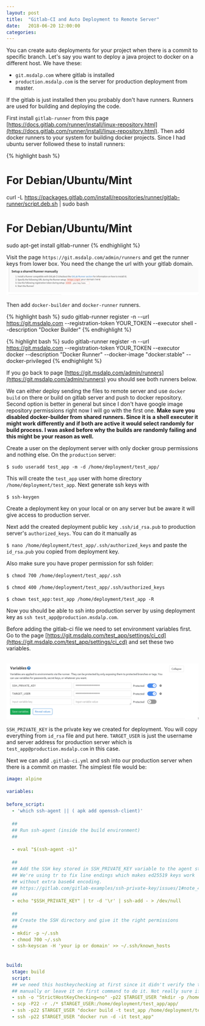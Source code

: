 ```yaml
---
layout: post
title:  "Gitlab-CI and Auto Deployment to Remote Server"
date:   2018-06-20 12:00:00
categories:
---
```


You can create auto deployments for your project when there is a commit to specific branch. Let's say you want to deploy a java project to docker on a different host. We have these:

* `git.msdalp.com` where gitlab is installed
* `production.msdalp.com` is the server for production deployment from master.

If the gitlab is just installed then you probably don't have runners. Runners are used for building and deploying the code. 

First install `gitlab-runner` from this page [https://docs.gitlab.com/runner/install/linux-repository.html](https://docs.gitlab.com/runner/install/linux-repository.html).
Then add docker runners to your system for building docker projects. 
Since I had ubuntu server followed these to install runners: 

{% highlight bash %}
# For Debian/Ubuntu/Mint
curl -L https://packages.gitlab.com/install/repositories/runner/gitlab-runner/script.deb.sh | sudo bash

# For Debian/Ubuntu/Mint
sudo apt-get install gitlab-runner
{% endhighlight %}

Visit the page `https://git.msdalp.com/admin/runners` and get the runner keys from lower box. You need the change the url with your gitlab domain.
<br>![keys](/assets/img/24_06_keys.png)<br>

Then add  `docker-builder` and  `docker-runner` runners. 

{% highlight bash %}
sudo gitlab-runner register -n   --url https://git.msdalp.com   --registration-token YOUR_TOKEN   --executor shell   --description "Docker Builder"
{% endhighlight %}

{% highlight bash %}
sudo gitlab-runner register -n   --url https://git.msdalp.com   --registration-token YOUR_TOKEN   --executor docker   --description "Docker Runner"   --docker-image "docker:stable"   --docker-privileged
{% endhighlight %}

If you go back to page [https://git.msdalp.com/admin/runners](https://git.msdalp.com/admin/runners) you should see both runners below. 

We can either deploy sending the files to remote server and use `docker build` on there or build on gitlab server and push to docker repository. Second option is better in general but since I don't have google image repository permissions right now I will go with the first one. 
**Make sure you disabled docker-builder from shared runners. Since it is a shell executer it might work differently and if both are active it would select randomly for build process. I was asked before why the builds are randomly failing and this might be your reason as well.**

Create a user on the deployment server with only docker group permissions and nothing else. On the `production` server:

`$ sudo useradd test_app -m -d /home/deployment/test_app/` 

This will create the `test_app` user with home directory `/home/deployment/test_app`. Next generate ssh keys with 

`$ ssh-keygen` 

Create a deployment key on your local or on any server but be aware it will give access to production server. 

Next add the created deployment public key `.ssh/id_rsa.pub` to production server's `authorized_keys`. You can do it manually as 

`$ nano /home/deployment/test_app/.ssh/authorized_keys` and paste the `id_rsa.pub` you copied from deployment key. 

Also make sure you have proper permission for ssh folder: 

`$ chmod 700 /home/deployment/test_app/.ssh` 

`$ chmod 400 /home/deployment/test_app/.ssh/authorized_keys` 

`$ chown test_app:test_app /home/deployment/test_app -R` 

Now you should be able to ssh into production server by using deployment key as `ssh test_app@production.msdalp.com`.  

Before adding the gitlab-ci file we need to set environment variables first. Go to the page [https://git.msdalp.com/test_app/settings/ci_cd](https://git.msdalp.com/test_app/settings/ci_cd) and set these two variables.

<br>![variables](/assets/img/24_06_variables.png)<br>

`SSH_PRIVATE_KEY` is the private key we created for deployment. You will copy everything from `id_rsa` file and put here. `TARGET_USER` is just the username and server address for production server which is `test_app@production.msdalp.com` in this case. 

Next we can add `.gitlab-ci.yml` and ssh into our production server when there is a commit on master. The simplest file would be:

```yaml
image: alpine

variables:

before_script:
  - 'which ssh-agent || ( apk add openssh-client)'

  ##
  ## Run ssh-agent (inside the build environment)
  ##

  - eval "$(ssh-agent -s)"

  ##
  ## Add the SSH key stored in SSH_PRIVATE_KEY variable to the agent store
  ## We're using tr to fix line endings which makes ed25519 keys work
  ## without extra base64 encoding.
  ## https://gitlab.com/gitlab-examples/ssh-private-key/issues/1#note_48526556
  ##
  - echo "$SSH_PRIVATE_KEY" | tr -d '\r' | ssh-add - > /dev/null

  ##
  ## Create the SSH directory and give it the right permissions
  ##
  - mkdir -p ~/.ssh
  - chmod 700 ~/.ssh
  - ssh-keyscan -H 'your ip or domain' >> ~/.ssh/known_hosts


build:
  stage: build
  script:
  ## we need this hostkeychecking at first since it didn't verify the target host yet. you either verify it 
  ## manually or leave it on first command to do it. Not really sure if it is the best way of handling this. 
  - ssh -o "StrictHostKeyChecking=no" -p22 $TARGET_USER "mkdir -p /home/deployment/test_app/app/"
  - scp -P22 -r ./* $TARGET_USER:/home/deployment/test_app/app/
  - ssh -p22 $TARGET_USER "docker build -t test_app /home/deployment/test_app/app/"
  - ssh -p22 $TARGET_USER "docker run -d -it test_app"
```


